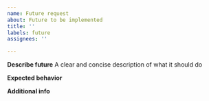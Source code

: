 ```yaml
---
name: Future request
about: Future to be implemented
title: ''
labels: future
assignees: ''

---
```


**Describe future**
A clear and concise description of what it should do

**Expected behavior**

**Additional info**
